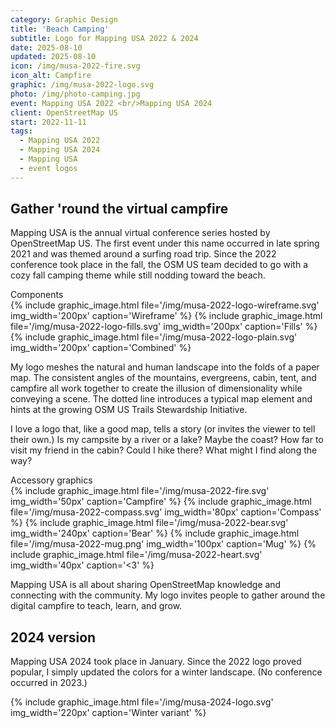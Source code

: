```yaml
---
category: Graphic Design
title: 'Beach Camping'
subtitle: Logo for Mapping USA 2022 & 2024
date: 2025-08-10
updated: 2025-08-10
icon: /img/musa-2022-fire.svg
icon_alt: Campfire
graphic: /img/musa-2022-logo.svg
photo: /img/photo-camping.jpg
event: Mapping USA 2022 <br/>Mapping USA 2024
client: OpenStreetMap US
start: 2022-11-11
tags:
  - Mapping USA 2022
  - Mapping USA 2024
  - Mapping USA
  - event logos
---
```

## Gather 'round the virtual campfire

Mapping USA is the annual virtual conference series hosted by OpenStreetMap US. The first event under this name occurred in late spring 2021 and was themed around a surfing road trip. Since the 2022 conference took place in the fall, the OSM US team decided to go with a cozy fall camping theme while still nodding toward the beach.

<div class="graphic-group graphic-background">
<div class="graphic-title">Components</div>
{% include graphic_image.html file='/img/musa-2022-logo-wireframe.svg' img_width='200px' caption='Wireframe' %}
{% include graphic_image.html file='/img/musa-2022-logo-fills.svg' img_width='200px' caption='Fills' %}
{% include graphic_image.html file='/img/musa-2022-logo-plain.svg' img_width='200px' caption='Combined' %}
</div>

My logo meshes the natural and human landscape into the folds of a paper map. The consistent angles of the mountains, evergreens, cabin, tent, and campfire all work together to create the illusion of dimensionality while conveying a scene. The dotted line introduces a typical map element and hints at the growing OSM US Trails Stewardship Initiative.

I love a logo that, like a good map, tells a story (or invites the viewer to tell their own.) Is my campsite by a river or a lake? Maybe the coast? How far to visit my friend in the cabin? Could I hike there? What might I find along the way?

<div class="graphic-group graphic-background">
<div class="graphic-title">Accessory graphics</div>
{% include graphic_image.html file='/img/musa-2022-fire.svg' img_width='50px' caption='Campfire' %}
{% include graphic_image.html file='/img/musa-2022-compass.svg' img_width='80px' caption='Compass' %}
{% include graphic_image.html file='/img/musa-2022-bear.svg' img_width='240px' caption='Bear' %}
{% include graphic_image.html file='/img/musa-2022-mug.png' img_width='100px' caption='Mug' %}
{% include graphic_image.html file='/img/musa-2022-heart.svg' img_width='40px' caption='<3' %}
</div>

Mapping USA is all about sharing OpenStreetMap knowledge and connecting with the community. My logo invites people to gather around the digital campfire to teach, learn, and grow.

## 2024 version

Mapping USA 2024 took place in January. Since the 2022 logo proved popular, I simply updated the colors for a winter landscape. (No conference occurred in 2023.)

{% include graphic_image.html file='/img/musa-2024-logo.svg' img_width='220px' caption='Winter variant' %}